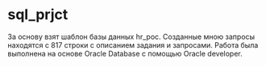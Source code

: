 # sql_prjct

За основу взят шаблон базы данных hr_poc. Созданные мною запросы находятся с 817 строки с описанием задания и запросами.
Работа была выполнена на основе Oracle Database с помощью Oracle developer.
